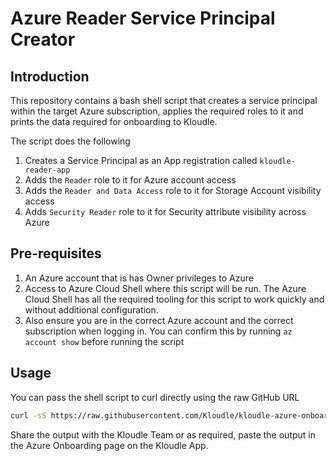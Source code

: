 # Azure Reader Service Principal Creator

## Introduction

This repository contains a bash shell script that creates a service principal within the target Azure subscription, applies the required roles to it and prints the data required for onboarding to Kloudle.

The script does the following

1. Creates a Service Principal as an App registration called `kloudle-reader-app`
2. Adds the `Reader` role to it for Azure account access
3. Adds the `Reader and Data Access` role to it for Storage Account visibility access
4. Adds `Security Reader` role to it for Security attribute visibility across Azure

## Pre-requisites

1. An Azure account that is has Owner privileges to Azure
2. Access to Azure Cloud Shell where this script will be run. The Azure Cloud Shell has all the required tooling for this script to work quickly and without additional configuration.
3. Also ensure you are in the correct Azure account and the correct subscription when logging in. You can confirm this by running `az account show` before running the script

## Usage

You can pass the shell script to curl directly using the raw GitHub URL

```bash
curl -sS https://raw.githubusercontent.com/Kloudle/kloudle-azure-onboarding/master/azure-service-principle-creator.sh | sh
```

Share the output with the Kloudle Team or as required, paste the output in the Azure Onboarding page on the Kloudle App.
